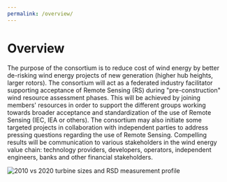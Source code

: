 ```yaml
---
permalink: /overview/
---
```

# Overview
The purpose of the consortium is to reduce cost of wind energy by better de-risking wind energy projects of new generation (higher hub heights, larger rotors). The consortium will act as a federated industry facilitator supporting acceptance of Remote Sensing (RS) during "pre-construction" wind resource assessment phases. This will be achieved by joining members' resources in order to support the different groups working towards broader acceptance and standardization of the use of Remote Sensing (IEC, IEA or others). The consortium may also initiate some targeted projects in collaboration with independent parties to address pressing questions regarding the use of Remote Sensing. Compelling results will be communication to various stakeholders in the wind energy value chain: technology providers, developers, operators, independent engineers, banks and other financial stakeholders.

![2010 vs 2020 turbine sizes and RSD measurement profile](https://cfars.github.io/images/rsd-turbines.png "2020 Turbine & RSDs")